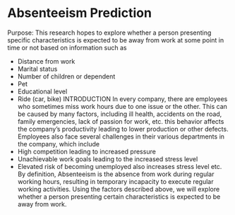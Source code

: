 # Absenteeism Prediction 
Purpose: This research hopes to explore whether a person presenting specific characteristics is expected to be away from work at some point in time or not based on information such as 
-	Distance from work
-	Marital status 
-	Number of children or dependent 
-	Pet 
-	Educational level 
-	Ride (car, bike)
INTRODUCTION 
In every company, there are employees who sometimes miss work hours due to one issue or the other. This can be caused by many factors, including ill health, accidents on the road, family emergencies, lack of passion for work, etc. this behavior affects the company’s productivity leading to lower production or other defects. Employees also face several challenges in their various departments in the company, which include 
-	High competition leading to increased pressure 
-	Unachievable work goals leading to the increased stress level 
-	Elevated risk of becoming unemployed also increases stress level etc.
By definition, Absenteeism is the absence from work during regular working hours, resulting in temporary incapacity to execute regular working activities. Using the factors described above, we will explore whether a person presenting certain characteristics is expected to be away from work. 


